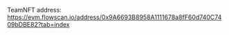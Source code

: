 TeamNFT address: https://evm.flowscan.io/address/0x9A6693B8958A1111678a8fF60d740C7409bDBE82?tab=index

